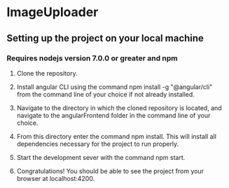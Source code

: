 # ImageUploader

## Setting up the project on your local machine

### Requires nodejs version 7.0.0 or greater and npm

1. Clone the repository.

2. Install angular CLI using the command npm install -g "@angular/cli" from the command line of your choice if not already installed.

3. Navigate to the directory in which the cloned repository is located, and navigate to the angularFrontend folder in the command line of your choice.

4. From this directory enter the command npm install. This will install all dependencies necessary for the project to run properly.

5. Start the development sever with the command npm start.

6. Congratulations! You should be able to see the project from your browser at localhost:4200.
